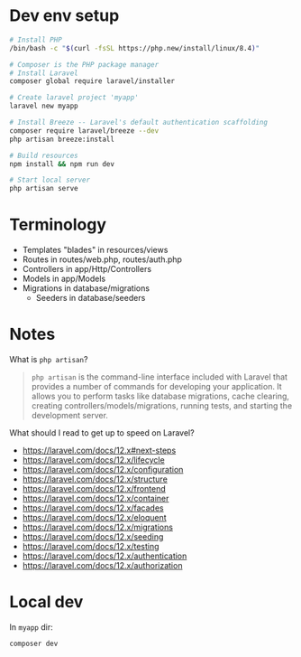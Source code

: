 # Dev env setup

```bash
# Install PHP
/bin/bash -c "$(curl -fsSL https://php.new/install/linux/8.4)"

# Composer is the PHP package manager
# Install Laravel
composer global require laravel/installer

# Create laravel project 'myapp'
laravel new myapp

# Install Breeze -- Laravel's default authentication scaffolding
composer require laravel/breeze --dev
php artisan breeze:install

# Build resources
npm install && npm run dev

# Start local server
php artisan serve
```

# Terminology

* Templates "blades" in resources/views
* Routes in routes/web.php, routes/auth.php
* Controllers in app/Http/Controllers
* Models in app/Models
* Migrations in database/migrations
	* Seeders in database/seeders

# Notes

What is `php artisan`?

> `php artisan` is the command-line interface included with Laravel that 
provides a number of commands for developing your application. 
It allows you to perform tasks like database migrations, cache clearing, 
creating controllers/models/migrations, running tests, and starting the 
development server.

What should I read to get up to speed on Laravel?

* https://laravel.com/docs/12.x#next-steps
* https://laravel.com/docs/12.x/lifecycle
* https://laravel.com/docs/12.x/configuration
* https://laravel.com/docs/12.x/structure
* https://laravel.com/docs/12.x/frontend
* https://laravel.com/docs/12.x/container
* https://laravel.com/docs/12.x/facades
* https://laravel.com/docs/12.x/eloquent
* https://laravel.com/docs/12.x/migrations
* https://laravel.com/docs/12.x/seeding
* https://laravel.com/docs/12.x/testing
* https://laravel.com/docs/12.x/authentication
* https://laravel.com/docs/12.x/authorization

# Local dev

In `myapp` dir:

```bash
composer dev
```
